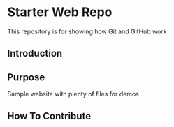 # Starter Web Repo

This repository is for showing how Git and GitHub work

## Introduction


## Purpose

Sample website with plenty of files for demos

## How To Contribute


